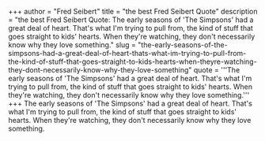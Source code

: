 +++
author = "Fred Seibert"
title = "the best Fred Seibert Quote"
description = "the best Fred Seibert Quote: The early seasons of 'The Simpsons' had a great deal of heart. That's what I'm trying to pull from, the kind of stuff that goes straight to kids' hearts. When they're watching, they don't necessarily know why they love something."
slug = "the-early-seasons-of-the-simpsons-had-a-great-deal-of-heart-thats-what-im-trying-to-pull-from-the-kind-of-stuff-that-goes-straight-to-kids-hearts-when-theyre-watching-they-dont-necessarily-know-why-they-love-something"
quote = '''The early seasons of 'The Simpsons' had a great deal of heart. That's what I'm trying to pull from, the kind of stuff that goes straight to kids' hearts. When they're watching, they don't necessarily know why they love something.'''
+++
The early seasons of 'The Simpsons' had a great deal of heart. That's what I'm trying to pull from, the kind of stuff that goes straight to kids' hearts. When they're watching, they don't necessarily know why they love something.
